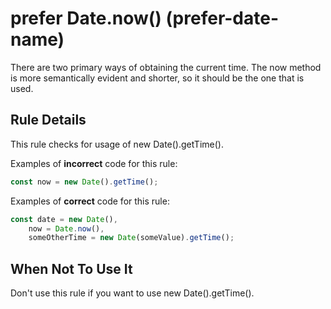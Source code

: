# prefer Date.now() (prefer-date-name)
There are two primary ways of obtaining the current time. The now method is more
semantically evident and shorter, so it should be the one that is used.

## Rule Details
This rule checks for usage of new Date().getTime().

Examples of **incorrect** code for this rule:

```js
const now = new Date().getTime();
```

Examples of **correct** code for this rule:

```js
const date = new Date(),
    now = Date.now(),
    someOtherTime = new Date(someValue).getTime();
```

## When Not To Use It
Don't use this rule if you want to use new Date().getTime().
